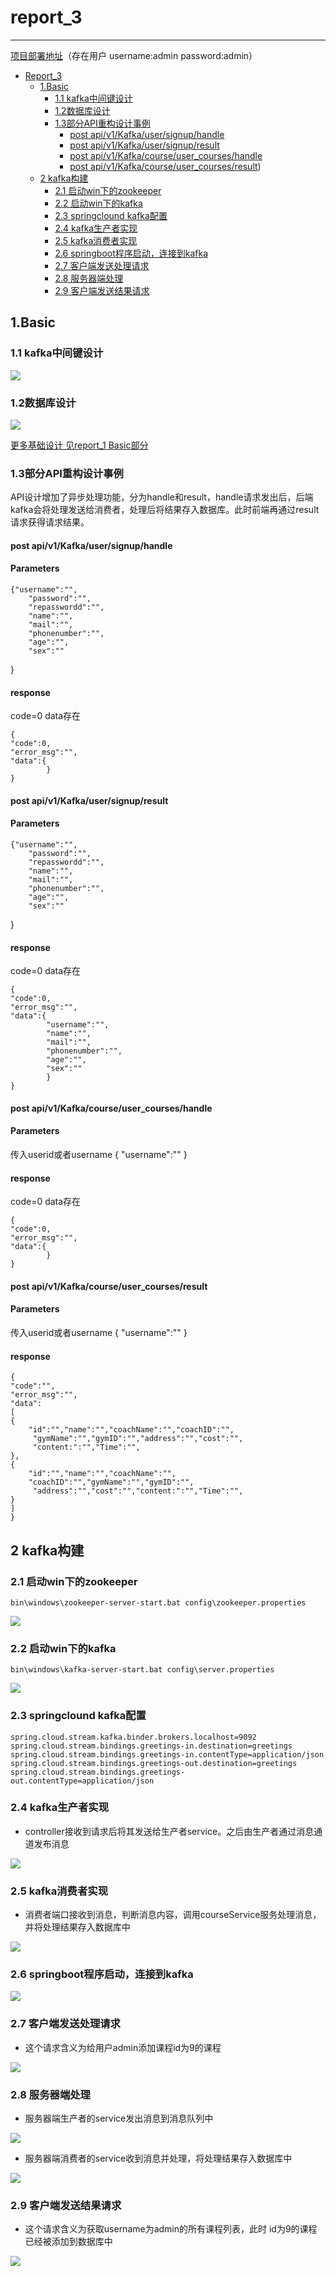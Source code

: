 # report_3

----------

[项目部署地址](http://106.15.200.225)（存在用户 username:admin  password:admin）

<!-- TOC -->

- [Report_3](#report_3)
    - [1.Basic](#1basic)
        - [1.1 kafka中间键设计](#11-kafka中间键设计)
        - [1.2数据库设计](#12数据库设计)
        - [1.3部分API重构设计事例](#13部分api重构设计事例)
            - [post api/v1/Kafka/user/signup/handle](#post-apiv1kafkausersignuphandle)
            - [post api/v1/Kafka/user/signup/result](#post-apiv1kafkausersignupresult)
            - [post api/v1/Kafka/course/user_courses/handle](#post-apiv1kafkacourseuser_courseshandle)
            - [post api/v1/Kafka/course/user_courses/result](#post-apiv1kafkacourseuser_coursesresult))
    - [2 kafka构建](#2-kafka构建)
        - [2.1 启动win下的zookeeper](#21-启动win下的zookeeper)
        - [2.2 启动win下的kafka](#22-启动win下的kafka)
        - [2.3 springclound kafka配置](#23-springclound-kafka配置)
        - [2.4 kafka生产者实现](#24-kafka生产者实现)
        - [2.5 kafka消费者实现](#25-kafka消费者实现)
        - [2.6 springboot程序启动，连接到kafka](#26-springboot程序启动连接到kafka)
        - [2.7 客户端发送处理请求](#27-客户端发送处理请求)
        - [2.8 服务器端处理](#28-服务器端处理)
        - [2.9 客户端发送结果请求](#29-客户端发送结果请求)

<!-- /TOC -->


## 1.Basic

### 1.1 kafka中间键设计

![](docImage/kafka.png)

### 1.2数据库设计

![](/docImage/ER_Model.png)

[更多基础设计 见report_1 Basic部分](report_1.md)

### 1.3部分API重构设计事例

API设计增加了异步处理功能，分为handle和result，handle请求发出后，后端kafka会将处理发送给消费者，处理后将结果存入数据库。此时前端再通过result请求获得请求结果。

#### post api/v1/Kafka/user/signup/handle

#### Parameters
	{"username":"",
		"password":"",
		"repasswordd":"",
		"name":"",
		"mail":"",
		"phonenumber":"",
		"age":"",
		"sex":""
}

#### response
code=0 data存在

	{
	"code":0,
	"error_msg":"",
	"data":{
			}
	}

#### post api/v1/Kafka/user/signup/result

#### Parameters
	{"username":"",
		"password":"",
		"repasswordd":"",
		"name":"",
		"mail":"",
		"phonenumber":"",
		"age":"",
		"sex":""
}

#### response
code=0 data存在

	{
	"code":0,
	"error_msg":"",
	"data":{
			"username":"",
			"name":"",
			"mail":"",
			"phonenumber":"",
			"age":"",
			"sex":""
			}
	}

#### post api/v1/Kafka/course/user_courses/handle
#### Parameters
传入userid或者username
	{
	"username":""
	}

#### response
code=0 data存在

	{
	"code":0,
	"error_msg":"",
	"data":{
			}
	}

#### post api/v1/Kafka/course/user_courses/result
#### Parameters
传入userid或者username
	{
	"username":""
	}
#### response
	{
	"code":"",
	"error_msg":"",
	"data":
	[
	{
		"id":"","name":"","coachName":"","coachID":"",
	     "gymName":"","gymID":"","address":"","cost":"",
	     "content:":"","Time":"",
	},
	{
		"id":"","name":"","coachName":"",
		"coachID":"","gymName":"","gymID":"",
	     "address":"","cost":"","content:":"","Time":"",
	}
	]
	}


## 2 kafka构建

### 2.1 启动win下的zookeeper

	bin\windows\zookeeper-server-start.bat config\zookeeper.properties

![](/docImage/k_1.png)

### 2.2 启动win下的kafka

	bin\windows\kafka-server-start.bat config\server.properties


![](/docImage/k_2.png)


### 2.3 springclound kafka配置

	spring.cloud.stream.kafka.binder.brokers.localhost=9092
	spring.cloud.stream.bindings.greetings-in.destination=greetings
	spring.cloud.stream.bindings.greetings-in.contentType=application/json
	spring.cloud.stream.bindings.greetings-out.destination=greetings
	spring.cloud.stream.bindings.greetings-out.contentType=application/json

### 2.4 kafka生产者实现

+ controller接收到请求后将其发送给生产者service。之后由生产者通过消息通道发布消息

![](/docImage/k_8.png)

### 2.5 kafka消费者实现

+ 消费者端口接收到消息，判断消息内容，调用courseService服务处理消息，并将处理结果存入数据库中

![](/docImage/k_9.png)

### 2.6 springboot程序启动，连接到kafka

![](/docImage/k_3.png)

### 2.7 客户端发送处理请求

+ 这个请求含义为给用户admin添加课程id为9的课程

![](/docImage/k_4.png)

### 2.8 服务器端处理

+ 服务器端生产者的service发出消息到消息队列中

![](/docImage/k_5.png)

+ 服务器端消费者的service收到消息并处理，将处理结果存入数据库中

![](/docImage/k_6.png)

### 2.9 客户端发送结果请求

+ 这个请求含义为获取username为admin的所有课程列表，此时 id为9的课程已经被添加到数据库中

![](/docImage/k_7.png)